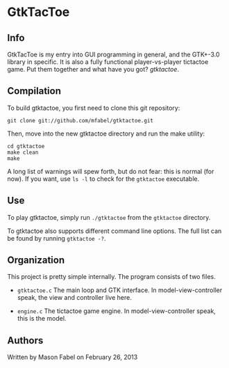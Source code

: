 GtkTacToe
=========


Info
----

GtkTacToe is my entry into GUI programming in general, and the GTK+-3.0 library in specific. It is also a fully functional player-vs-player tictactoe game. Put them together and what have you got? *gtktactoe*.


Compilation
-----------

To build gtktactoe, you first need to clone this git repository:
```
git clone git://github.com/mfabel/gtktactoe.git
```

Then, move into the new gtktactoe directory and run the make utility:
```
cd gtktactoe
make clean
make
```

A long list of warnings will spew forth, but do not fear: this is normal (for now). If you want, use `ls -l` to check for the `gtktactoe` executable.


Use
---

To play gtktactoe, simply run `./gtktactoe` from the `gtktactoe` directory.

To gtktactoe also supports different command line options. The full list can be found by running `gtktactoe -?`.


Organization
------------

This project is pretty simple internally. The program consists of two files.

* `gtktactoe.c`
    The main loop and GTK interface. In model-view-controller speak, the view and controller live here.

* `engine.c`
    The tictactoe game engine. In model-view-controller speak, this is the model.


Authors
-------

Written by Mason Fabel on February 26, 2013
